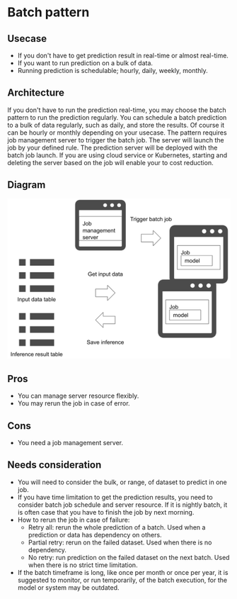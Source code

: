 # Batch pattern

## Usecase
- If you don't have to get prediction result in real-time or almost real-time.
- If you want to run prediction on a bulk of data.
- Running prediction is schedulable; hourly, daily, weekly, monthly.

## Architecture
If you don't have to run the prediction real-time, you may choose the batch pattern to run the prediction regularly. You can schedule a batch prediction to a bulk of data regularly, such as daily, and store the results. Of course it can be hourly or monthly depending on your usecase. The pattern requires job management server to trigger the batch job. The server will launch the job by your defined rule. The prediction server will be deployed with the batch job launch. If you are using cloud service or Kubernetes, starting and deleting the server based on the job will enable your to cost reduction.

## Diagram
![diagram](diagram.png)

## Pros
- You can manage server resource flexibly.
- You may rerun the job in case of error.

## Cons
- You need a job management server.

## Needs consideration
- You will need to consider the bulk, or range, of dataset to predict in one job.
- If you have time limitation to get the prediction results, you need to consider batch job schedule and server resource. If it is nightly batch, it is often case that you have to finish the job by next morning.
- How to rerun the job in case of failure:
  - Retry all: rerun the whole prediction of a batch. Used when a prediction or data has dependency on others.
  - Partial retry: rerun on the failed dataset. Used when there is no dependency.
  - No retry: run prediction on the failed dataset on the next batch. Used when there is no strict time limitation.
- If the batch timeframe is long, like once per month or once per year, it is suggested to monitor, or run temporarily, of the batch execution, for the model or system may be outdated.